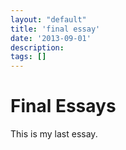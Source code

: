 ```yaml
---
layout: "default"
title: 'final essay'
date: '2013-09-01'
description:
tags: []
---
```


# Final Essays

This is my last essay.
